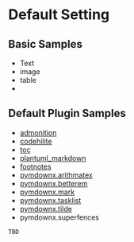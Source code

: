 # Default Setting

## Basic Samples
- Text
- image
- table
-

## Default Plugin Samples
- [admonition](./sample/admonition.md)
- [codehilite](./sample/codehilite.md)
- [toc](./sample.toc.md)
- [plantuml_markdown](./sample/plantuml.md)
- [footnotes](./sample/footnotes.md)
- [pymdownx.arithmatex](./sample/arithmatex.md)
- [pymdownx.betterem](./sample/betterem.md)
- [pymdownx.mark](./sample/mark.md)
- [pymdownx.tasklist](./sample/tasklist.md)
- [pymdownx.tilde](./sample/tilde.md)
- pymdownx.superfences


```
TBD

```
